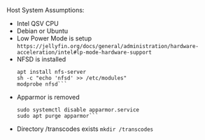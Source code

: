 Host System Assumptions:
- Intel QSV CPU
- Debian or Ubuntu
- Low Power Mode is setup
    ```https://jellyfin.org/docs/general/administration/hardware-acceleration/intel#lp-mode-hardware-support```
- NFSD is installed
    ```
    apt install nfs-server
    sh -c "echo 'nfsd' >> /etc/modules"
    modprobe nfsd```
- Apparmor is removed
    ```sudo systemctl stop apparmor.service
    sudo systemctl disable apparmor.service
    sudo apt purge apparmor```
- Directory /transcodes exists
    ```mkdir /transcodes```
